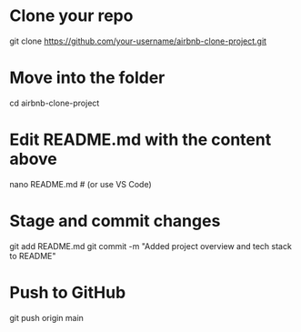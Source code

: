 # Clone your repo
git clone https://github.com/your-username/airbnb-clone-project.git

# Move into the folder
cd airbnb-clone-project

# Edit README.md with the content above
nano README.md   # (or use VS Code)

# Stage and commit changes
git add README.md
git commit -m "Added project overview and tech stack to README"

# Push to GitHub
git push origin main
